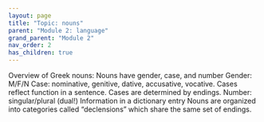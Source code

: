 ```yaml
---
layout: page
title: "Topic: nouns"
parent: "Module 2: language"
grand_parent: "Module 2"
nav_order: 2
has_children: true
---
```



Overview of Greek nouns:
Nouns have gender, case, and number
Gender: M/F/N
Case: nominative, genitive, dative, accusative, vocative. Cases reflect function in a sentence. Cases are determined by endings.
Number: singular/plural (dual!)
Information in a dictionary entry
Nouns are organized into categories called “declensions” which share the same set of endings.
